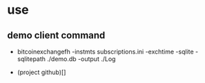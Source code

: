 # use

## demo client command

- bitcoinexchangefh -instmts subscriptions.ini -exchtime  -sqlite -sqlitepath ./demo.db -output ./Log

- (project github)[]
